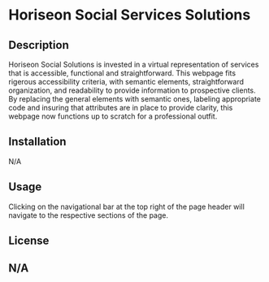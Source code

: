 # Horiseon Social Services Solutions

## Description

Horiseon Social Solutions is invested in a virtual representation of services that is accessible, functional and straightforward. 
This webpage fits rigerous accessibility criteria, with semantic elements, straightforward organization, and readability to provide information to prospective clients.
By replacing the general elements with semantic ones, labeling appropriate code and insuring that attributes are in place to provide clarity, this webpage now functions up to scratch for a professional outfit.



## Installation

N/A

## Usage

Clicking on the navigational bar at the top right of the page header will navigate to the respective sections of the page.


## License

N/A
---
